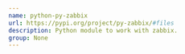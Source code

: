 ```yaml
---
name: python-py-zabbix
url: https://pypi.org/project/py-zabbix/#files
description: Python module to work with zabbix.
group: None
---
```

